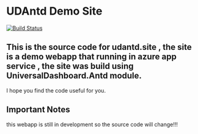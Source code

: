# UDAntd Demo Site
[![Build Status](https://dev.azure.com/alon-gvili/UDAntd/_apis/build/status/AlonGvili.UDAntd?branchName=master)](https://dev.azure.com/alon-gvili/UDAntd/_build/latest?definitionId=12&branchName=master)

## This is the source code for udantd.site , the site is a demo webapp that running in azure app service , the site was build using UniversalDashboard.Antd module.

I hope you find the code useful for you.


## Important Notes

this webapp is still in development so the source code will change!!!
